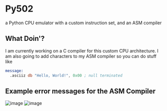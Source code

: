 # Py502
a Python CPU emulator with a custom instruction set, and an ASM compiler
## What Doin'?

I am currently working on a C compiler for this custom CPU architecture.
I am also going to add characters to my ASM compiler so you can do stuff like
```asm
message:
  .asciiz db "Hello, World!", 0x00 ; null terminated
```


## Example error messages for the ASM Compiler
![image](https://github.com/user-attachments/assets/f50d5d51-dfb8-46a8-b3e3-c762d033c2f1)
![image](https://github.com/user-attachments/assets/fd7f2477-a4c6-46c3-afb9-9d47c5daa159)
